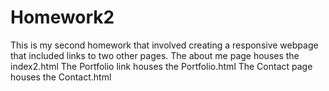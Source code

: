 # Homework2
This is my second homework that involved creating a responsive webpage that included links to two other pages.
The about me page houses the index2.html
The Portfolio link houses the Portfolio.html
The Contact page houses the Contact.html
